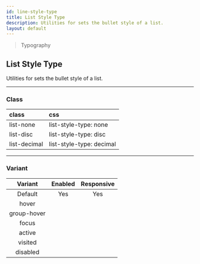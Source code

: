 ```yaml
---
id: line-style-type
title: List Style Type
description: Utilities for sets the bullet style of a list.
layout: default
---
```


> Typography

## List Style Type

Utilities for sets the bullet style of a list.

---

### Class

| <span class="px-3 py-1 text-white bg-charcoal-100 rounded-full">class</span> | <span class="px-3 py-1 text-white bg-charcoal-100 rounded-full">css</span> |
|:--|:--|
| list-none | list-style-type: none |
| list-disc | list-style-type: disc |
| list-decimal | list-style-type: decimal |

---

### Variant

| <span class="font-semibold underline">Variant</span> | <span class="font-semibold underline">Enabled</span> | <span class="font-semibold underline">Responsive</span> |
|:-:|:-:|:-:|
| Default | Yes | Yes |
| hover| | |
| group-hover | | |
| focus | | |
| active | | |
| visited | | |
| disabled | | |